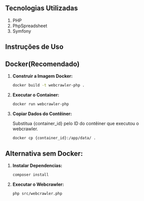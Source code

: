 

## **Tecnologias Utilizadas**

1.   PHP
2.   PhpSpreadsheet
3.   Symfony

## **Instruções de Uso**

## Docker(Recomendado)
1. **Construir a Imagem Docker:**
   
   ```bash
   docker build -t webcrawler-php .
    ```
2. **Executar o Container:**
   
   ```bash
   docker run webcrawler-php
    ```

3. **Copiar Dados do Contêiner:**

   Substitua {container_id} pelo ID do contêiner que executou o webcrawler.
   
   ```bash
   docker cp {container_id}:/app/data/ .
    ```
   
## Alternativa sem Docker:
1. **Instalar Dependencias:**
   
   ```bash
   composer install
    ```
2. **Executar o Webcrawler:**
   
   ```bash
   php src/webcrawler.php
    ```
